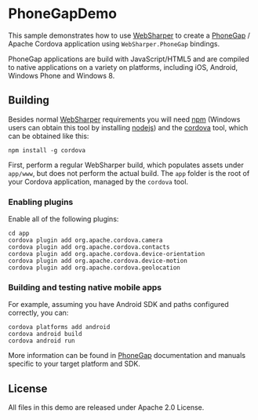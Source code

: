 # PhoneGapDemo

This sample demonstrates how to use [WebSharper][ws] to create a
[PhoneGap][pg] / Apache Cordova application using
`WebSharper.PhoneGap` bindings.

PhoneGap applications are build with JavaScript/HTML5 and are compiled
to native applications on a variety on platforms, including iOS,
Android, Windows Phone and Windows 8.

## Building

Besides normal [WebSharper][ws] requirements you will need [npm][npm]
(Windows users can obtain this tool by installing
[nodejs](http://nodejs.org/)) and the [cordova][cordova-tool] tool,
which can be obtained like this:

    npm install -g cordova

First, perform a regular WebSharper build, which populates assets
under `app/www`, but does not perform the actual build.  The `app`
folder is the root of your Cordova application, managed by the
`cordova` tool.

### Enabling plugins

Enable all of the following plugins:

    cd app
    cordova plugin add org.apache.cordova.camera
    cordova plugin add org.apache.cordova.contacts
    cordova plugin add org.apache.cordova.device-orientation
    cordova plugin add org.apache.cordova.device-motion
    cordova plugin add org.apache.cordova.geolocation

### Building and testing native mobile apps

For example, assuming you have Android SDK and paths configured
correctly, you can:

    cordova platforms add android
    cordova android build
    cordova android run
    
More information can be found in [PhoneGap][pg] documentation and
manuals specific to your target platform and SDK.

## License

All files in this demo are released under Apache 2.0 License.

[cordova-tool]: http://docs.phonegap.com/en/3.4.0/guide_cli_index.md.html#The%20Command-Line%20Interface
[npm]: https://www.npmjs.org/
[pg]: http://phonegap.com/
[ws]: http://websharper.com

